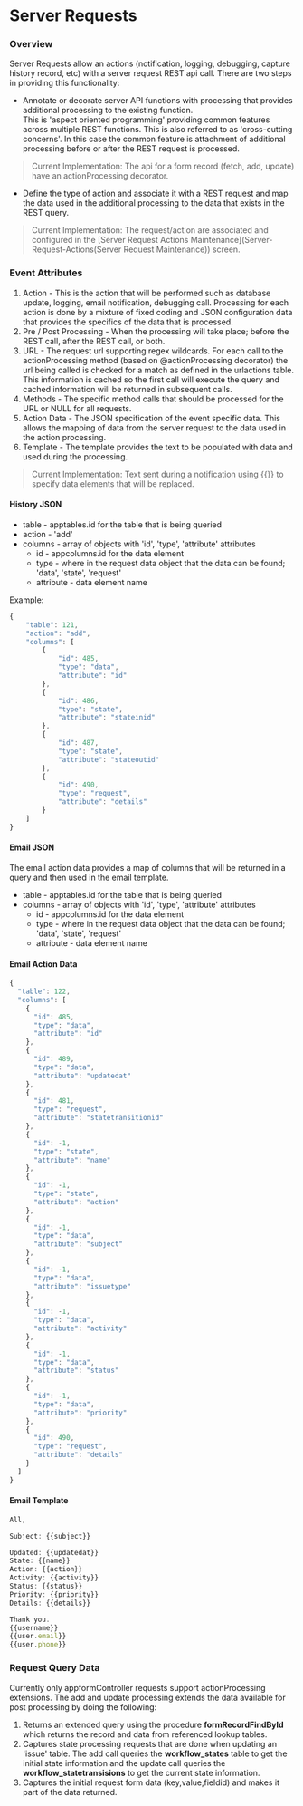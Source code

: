 # Server Requests

### Overview
Server Requests allow an actions (notification, logging, debugging, capture history record, etc) with a server request 
REST api call.  There are two steps in providing this functionality:
* Annotate or decorate server API functions with processing that provides additional processing to the existing function.  
This is 'aspect oriented programming' providing common features across multiple REST functions.  This is also referred to 
as 'cross-cutting concerns'.  In this case the common feature is attachment of additional processing before or after the
REST request is processed. 
>Current Implementation: The api for a form record (fetch, add, update) have an actionProcessing decorator. 
* Define the type of action and associate it with a REST request and map the data used in the additional processing to 
the data that exists in the REST query.
>Current Implementation: The request/action are associated and configured in the [Server Request Actions 
Maintenance](Server-Request-Actions(Server Request Maintenance)) screen.

### Event Attributes
1. Action - This is the action that will be performed such as database update, logging, email notification, debugging 
call.  Processing for each action is done by a mixture of fixed coding and JSON configuration data that provides the 
specifics of the data that is processed.
2. Pre / Post Processing - When the processing will take place; before the REST call, after the REST call, or both.
3. URL - The request url supporting regex wildcards.  For each call to the actionProcessing method (based on @actionProcessing
decorator) the url being called is checked for a match as defined in the urlactions table.  This information is cached so
the first call will execute the query and cached information will be returned in subsequent calls.
4. Methods - The specific method calls that should be processed for the URL or NULL for all requests.
5. Action Data - The JSON specification of the event specific data.  This allows the mapping of data from the server 
request to the data used in the action processing.
6. Template - The template provides the text to be populated with data and used during the processing.
>Current Implementation: Text sent during a notification using {{}} to specify data elements that will be replaced.
 

#### History JSON
* table - apptables.id for the table that is being queried
* action - 'add'
* columns - array of objects with 'id', 'type', 'attribute' attributes
  * id - appcolumns.id for the data element
  * type - where in the request data object that the data can be found; 'data', 'state', 'request'
  * attribute - data element name

Example:  
```javascript
{
    "table": 121,
    "action": "add",
    "columns": [
        {
            "id": 485,
            "type": "data",
            "attribute": "id"
        },
        {
            "id": 486,
            "type": "state",
            "attribute": "stateinid"
        },
        {
            "id": 487,
            "type": "state",
            "attribute": "stateoutid"
        },
        {
            "id": 490,
            "type": "request",
            "attribute": "details"
        }
    ]
}
```
#### Email JSON
The email action data provides a map of columns that will be returned in a query and then used in the email template.
* table - apptables.id for the table that is being queried
* columns - array of objects with 'id', 'type', 'attribute' attributes
  * id - appcolumns.id for the data element
  * type - where in the request data object that the data can be found; 'data', 'state', 'request'
  * attribute - data element name
#### Email Action Data
``` javascript
{
  "table": 122,
  "columns": [
    {
      "id": 485,
      "type": "data",
      "attribute": "id"
    },
    {
      "id": 489,
      "type": "data",
      "attribute": "updatedat"
    },
    {
      "id": 481,
      "type": "request",
      "attribute": "statetransitionid"
    },
    {
      "id": -1,
      "type": "state",
      "attribute": "name"
    },
    {
      "id": -1,
      "type": "state",
      "attribute": "action"
    },
    {
      "id": -1,
      "type": "data",
      "attribute": "subject"
    },
    {
      "id": -1,
      "type": "data",
      "attribute": "issuetype"
    },
    {
      "id": -1,
      "type": "data",
      "attribute": "activity"
    },
    {
      "id": -1,
      "type": "data",
      "attribute": "status"
    },
    {
      "id": -1,
      "type": "data",
      "attribute": "priority"
    },
    {
      "id": 490,
      "type": "request",
      "attribute": "details"
    }
  ]
}
```  
#### Email Template
``` javascript
All,

Subject: {{subject}}

Updated: {{updatedat}}
State: {{name}}
Action: {{action}}
Activity: {{activity}}
Status: {{status}}
Priority: {{priority}}
Details: {{details}}

Thank you.
{{username}}
{{user.email}}
{{user.phone}}
```

### Request Query Data
Currently only appformController requests support actionProcessing extensions.  The add and update processing extends the
data available for post processing by doing the following:
1. Returns an extended query using the procedure __formRecordFindById__ which returns the record and data from referenced 
lookup tables.
2. Captures state processing requests that are done when updating an 'issue' table.  The add call queries the __workflow_states__
table to get the initial state information and the update call queries the __workflow_statetransisions__ to get the current
state information.
3. Captures the initial request form data (key,value,fieldid) and makes it part of the data returned.
